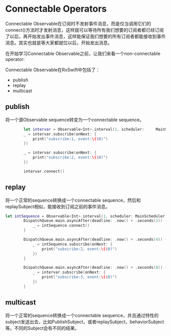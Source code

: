 # Connectable Operators

Connectable Observable在订阅时不发射事件消息，而是仅当调用它们的connect\(\)方法时才发射消息，这样就可以等待所有我们想要的订阅者都已经订阅了以后，再开始发出事件消息，这样能保证我们想要的所有订阅者都能接收到事件消息。其实也就是等大家都就位以后，开始发出消息。

在开始学习Connectable Observable之前，让我们来看一个non-connectable operator:

Connectable Observable在RxSwift中包括了：

* publish
* replay
* multicast

## publish

将一个源Observable sequence转变为一个connectable sequence。

```swift
        let intervar = Observable<Int>.interval(1, scheduler:     MainScheduler.instance).publish()
        _ = intervar.subscribe(onNext: {
            print("subscribe:1, event:\($0)")
        })

        _ = intervar.subscribe(onNext: {
            print("subscribe:2, event:\($0)")
        })

        intervar.connect()
```

## replay

将一个正常的sequence转换成一个connectable sequence，然后和replaySubject相似，能接收到订阅之前的事件消息。

```swift
let intSequence = Observable<Int>.interval(1, scheduler: MainScheduler.instance).replay(5)
        DispatchQueue.main.asyncAfter(deadline: .now() + .seconds(2)) {
            _ = intSequence.connect()
        }

        DispatchQueue.main.asyncAfter(deadline: .now() + .seconds(4)) {
            _ = intSequence.subscribe(onNext: {
                print("subscribe:2, event:\($0)")
            })
        }

        DispatchQueue.main.asyncAfter(deadline: .now() + .seconds(8)) {
            _ = intervar.subscribe(onNext: {
                print("subscribe:3, event:\($0)")
            })
        }
```

## multicast

将一个正常的sequence转换成一个connectable sequence，并且通过特性的subject发送出去，比如PublishSubject，或者replaySubject，behaviorSubject等。不同的Subject会有不同的结果。

